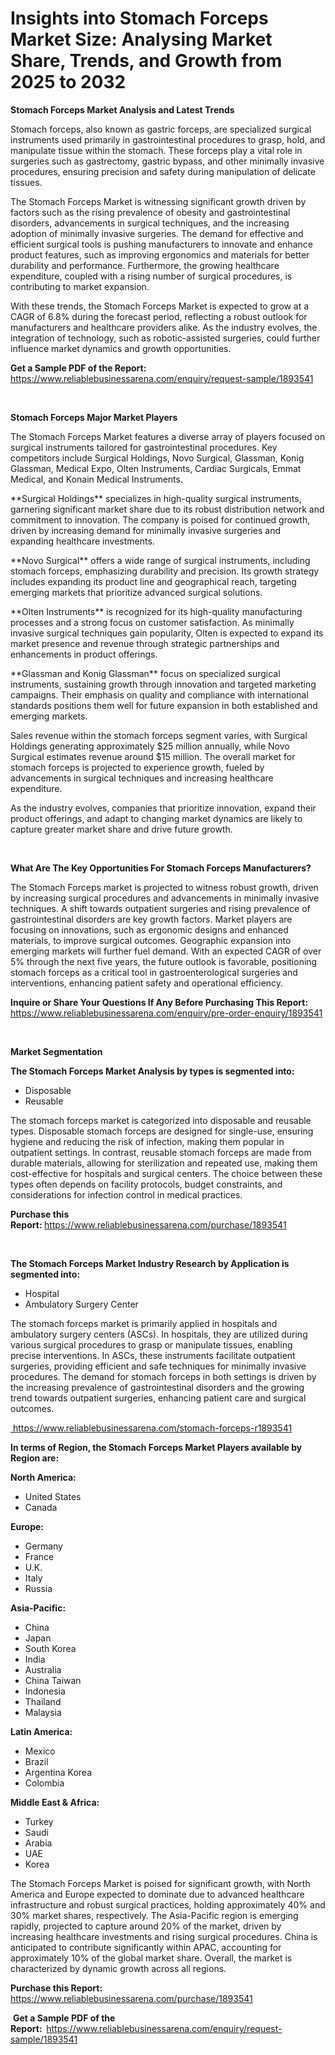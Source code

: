 <p><h1>Insights into Stomach Forceps Market Size: Analysing Market Share, Trends, and Growth from 2025 to 2032</h1></p><p><strong>Stomach Forceps Market Analysis and Latest Trends</strong></p>
<p><p>Stomach forceps, also known as gastric forceps, are specialized surgical instruments used primarily in gastrointestinal procedures to grasp, hold, and manipulate tissue within the stomach. These forceps play a vital role in surgeries such as gastrectomy, gastric bypass, and other minimally invasive procedures, ensuring precision and safety during manipulation of delicate tissues.</p><p>The Stomach Forceps Market is witnessing significant growth driven by factors such as the rising prevalence of obesity and gastrointestinal disorders, advancements in surgical techniques, and the increasing adoption of minimally invasive surgeries. The demand for effective and efficient surgical tools is pushing manufacturers to innovate and enhance product features, such as improving ergonomics and materials for better durability and performance. Furthermore, the growing healthcare expenditure, coupled with a rising number of surgical procedures, is contributing to market expansion. </p><p>With these trends, the Stomach Forceps Market is expected to grow at a CAGR of 6.8% during the forecast period, reflecting a robust outlook for manufacturers and healthcare providers alike. As the industry evolves, the integration of technology, such as robotic-assisted surgeries, could further influence market dynamics and growth opportunities.</p></p>
<p><strong>Get a Sample PDF of the Report:&nbsp;</strong> <a href="https://www.reliablebusinessarena.com/enquiry/request-sample/1893541?utm_campaign=3542&utm_medium=2&utm_source=Github&utm_content=ia&utm_term=14042025&utm_id=stomach-forceps">https://www.reliablebusinessarena.com/enquiry/request-sample/1893541</a></p>
<p>&nbsp;</p>
<p><strong>Stomach Forceps Major Market Players</strong></p>
<p><p>The Stomach Forceps Market features a diverse array of players focused on surgical instruments tailored for gastrointestinal procedures. Key competitors include Surgical Holdings, Novo Surgical, Glassman, Konig Glassman, Medical Expo, Olten Instruments, Cardiac Surgicals, Emmat Medical, and Konain Medical Instruments.</p><p>**Surgical Holdings** specializes in high-quality surgical instruments, garnering significant market share due to its robust distribution network and commitment to innovation. The company is poised for continued growth, driven by increasing demand for minimally invasive surgeries and expanding healthcare investments.</p><p>**Novo Surgical** offers a wide range of surgical instruments, including stomach forceps, emphasizing durability and precision. Its growth strategy includes expanding its product line and geographical reach, targeting emerging markets that prioritize advanced surgical solutions.</p><p>**Olten Instruments** is recognized for its high-quality manufacturing processes and a strong focus on customer satisfaction. As minimally invasive surgical techniques gain popularity, Olten is expected to expand its market presence and revenue through strategic partnerships and enhancements in product offerings.</p><p>**Glassman and Konig Glassman** focus on specialized surgical instruments, sustaining growth through innovation and targeted marketing campaigns. Their emphasis on quality and compliance with international standards positions them well for future expansion in both established and emerging markets.</p><p>Sales revenue within the stomach forceps segment varies, with Surgical Holdings generating approximately $25 million annually, while Novo Surgical estimates revenue around $15 million. The overall market for stomach forceps is projected to experience growth, fueled by advancements in surgical techniques and increasing healthcare expenditure. </p><p>As the industry evolves, companies that prioritize innovation, expand their product offerings, and adapt to changing market dynamics are likely to capture greater market share and drive future growth.</p></p>
<p>&nbsp;</p>
<p><strong>What Are The Key Opportunities For Stomach Forceps Manufacturers?</strong></p>
<p><p>The Stomach Forceps market is projected to witness robust growth, driven by increasing surgical procedures and advancements in minimally invasive techniques. A shift towards outpatient surgeries and rising prevalence of gastrointestinal disorders are key growth factors. Market players are focusing on innovations, such as ergonomic designs and enhanced materials, to improve surgical outcomes. Geographic expansion into emerging markets will further fuel demand. With an expected CAGR of over 5% through the next five years, the future outlook is favorable, positioning stomach forceps as a critical tool in gastroenterological surgeries and interventions, enhancing patient safety and operational efficiency.</p></p>
<p><strong>Inquire or Share Your Questions If Any Before Purchasing This Report:</strong> <a href="https://www.reliablebusinessarena.com/enquiry/pre-order-enquiry/1893541?utm_campaign=3542&utm_medium=2&utm_source=Github&utm_content=ia&utm_term=14042025&utm_id=stomach-forceps">https://www.reliablebusinessarena.com/enquiry/pre-order-enquiry/1893541</a></p>
<p>&nbsp;</p>
<p><strong>Market Segmentation</strong></p>
<p><strong>The Stomach Forceps Market Analysis by types is segmented into:</strong></p>
<p><ul><li>Disposable</li><li>Reusable</li></ul></p>
<p><p>The stomach forceps market is categorized into disposable and reusable types. Disposable stomach forceps are designed for single-use, ensuring hygiene and reducing the risk of infection, making them popular in outpatient settings. In contrast, reusable stomach forceps are made from durable materials, allowing for sterilization and repeated use, making them cost-effective for hospitals and surgical centers. The choice between these types often depends on facility protocols, budget constraints, and considerations for infection control in medical practices.</p></p>
<p><strong>Purchase this Report:&nbsp;</strong><a href="https://www.reliablebusinessarena.com/purchase/1893541?utm_campaign=3542&utm_medium=2&utm_source=Github&utm_content=ia&utm_term=14042025&utm_id=stomach-forceps">https://www.reliablebusinessarena.com/purchase/1893541</a></p>
<p>&nbsp;</p>
<p><strong>The Stomach Forceps Market Industry Research by Application is segmented into:</strong></p>
<p><ul><li>Hospital</li><li>Ambulatory Surgery Center</li></ul></p>
<p><p>The stomach forceps market is primarily applied in hospitals and ambulatory surgery centers (ASCs). In hospitals, they are utilized during various surgical procedures to grasp or manipulate tissues, enabling precise interventions. In ASCs, these instruments facilitate outpatient surgeries, providing efficient and safe techniques for minimally invasive procedures. The demand for stomach forceps in both settings is driven by the increasing prevalence of gastrointestinal disorders and the growing trend towards outpatient surgeries, enhancing patient care and surgical outcomes.</p></p>
<p><a href="https://www.reliablebusinessarena.com/stomach-forceps-r1893541?utm_campaign=3542&utm_medium=2&utm_source=Github&utm_content=ia&utm_term=14042025&utm_id=stomach-forceps">&nbsp;https://www.reliablebusinessarena.com/stomach-forceps-r1893541</a></p>
<p><strong>In terms of Region, the Stomach Forceps Market Players available by Region are:</strong></p>
<p>
    <p> <strong> North America: </strong>
        <ul>
            <li>United States</li>
            <li>Canada</li>
        </ul>
        </p> 
    <p> <strong> Europe: </strong>
        <ul>
            <li>Germany</li>
            <li>France</li>
            <li>U.K.</li>
            <li>Italy</li>
            <li>Russia</li>
        </ul>
        </p> 
    <p> <strong> Asia-Pacific: </strong>
        <ul>
            <li>China</li>
            <li>Japan</li>
            <li>South Korea</li>
            <li>India</li>
            <li>Australia</li>
            <li>China Taiwan</li>
            <li>Indonesia</li>
            <li>Thailand</li>
            <li>Malaysia</li>
        </ul>
        </p> 
    <p> <strong> Latin America: </strong>
        <ul>
            <li>Mexico</li>
            <li>Brazil</li>
            <li>Argentina Korea</li>
            <li>Colombia</li>
        </ul>
        </p> 
    <p> <strong> Middle East & Africa: </strong>
        <ul>
            <li>Turkey</li>
            <li>Saudi</li>
            <li>Arabia</li>
            <li>UAE</li>
            <li>Korea</li>
        </ul>
    </p>
    </p>
<p><p>The Stomach Forceps Market is poised for significant growth, with North America and Europe expected to dominate due to advanced healthcare infrastructure and robust surgical practices, holding approximately 40% and 30% market shares, respectively. The Asia-Pacific region is emerging rapidly, projected to capture around 20% of the market, driven by increasing healthcare investments and rising surgical procedures. China is anticipated to contribute significantly within APAC, accounting for approximately 10% of the global market share. Overall, the market is characterized by dynamic growth across all regions.</p></p>
<p><strong>Purchase this Report: </strong><a href="https://www.reliablebusinessarena.com/purchase/1893541?utm_campaign=3542&utm_medium=2&utm_source=Github&utm_content=ia&utm_term=14042025&utm_id=stomach-forceps">https://www.reliablebusinessarena.com/purchase/1893541</a></p>
<p>&nbsp;<strong>Get a Sample PDF of the Report:&nbsp;&nbsp;</strong><a href="https://www.reliablebusinessarena.com/enquiry/request-sample/1893541?utm_campaign=3542&utm_medium=2&utm_source=Github&utm_content=ia&utm_term=14042025&utm_id=stomach-forceps">https://www.reliablebusinessarena.com/enquiry/request-sample/1893541</a></p>
<p><strong></strong></p>
<p><p></p><p></p><p></p></p>